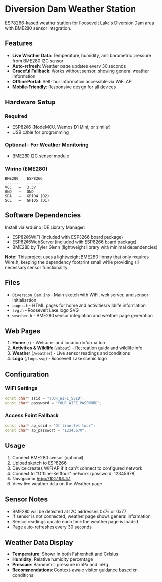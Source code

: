 # Diversion Dam Weather Station

ESP8266-based weather station for Roosevelt Lake's Diversion Dam area with BME280 sensor integration.

## Features

- **Live Weather Data**: Temperature, humidity, and barometric pressure from BME280 I2C sensor
- **Auto-refresh**: Weather page updates every 30 seconds
- **Graceful Fallback**: Works without sensor, showing general weather information
- **Offline Portal**: Self-tour information accessible via WiFi AP
- **Mobile-Friendly**: Responsive design for all devices

## Hardware Setup

### Required
- ESP8266 (NodeMCU, Wemos D1 Mini, or similar)
- USB cable for programming

### Optional - For Weather Monitoring
- BME280 I2C sensor module

### Wiring (BME280)
```
BME280    ESP8266
------    -------
VCC   →   3.3V
GND   →   GND
SDA   →   GPIO4 (D2)
SCL   →   GPIO5 (D1)
```

## Software Dependencies

Install via Arduino IDE Library Manager:
- ESP8266WiFi (included with ESP8266 board package)
- ESP8266WebServer (included with ESP8266 board package)
- BME280 by Tyler Glenn (lightweight library with minimal dependencies)

**Note:** This project uses a lightweight BME280 library that only requires Wire.h, keeping the dependency footprint small while providing all necessary sensor functionality.

## Files

- `Diversion_Dam.ino` - Main sketch with WiFi, web server, and sensor initialization
- `pages.h` - HTML pages for home and activities/wildlife information
- `svg.h` - Roosevelt Lake logo SVG
- `weather.h` - BME280 sensor integration and weather page generation

## Web Pages

1. **Home** (`/`) - Welcome and location information
2. **Activities & Wildlife** (`/about`) - Recreation guide and wildlife info
3. **Weather** (`/weather`) - Live sensor readings and conditions
4. **Logo** (`/logo.svg`) - Roosevelt Lake scenic logo

## Configuration

### WiFi Settings
```cpp
const char* ssid = "YOUR_WIFI_SSID";
const char* password = "YOUR_WIFI_PASSWORD";
```

### Access Point Fallback
```cpp
const char* ap_ssid = "Offline-Selftour";
const char* ap_password = "12345678";
```

## Usage

1. Connect BME280 sensor (optional)
2. Upload sketch to ESP8266
3. Device creates WiFi AP if it can't connect to configured network
4. Connect to "Offline-Selftour" network (password: 12345678)
5. Navigate to http://192.168.4.1
6. View live weather data on the Weather page

## Sensor Notes

- BME280 will be detected at I2C addresses 0x76 or 0x77
- If sensor is not connected, weather page shows general information
- Sensor readings update each time the weather page is loaded
- Page auto-refreshes every 30 seconds

## Weather Data Display

- **Temperature**: Shown in both Fahrenheit and Celsius
- **Humidity**: Relative humidity percentage
- **Pressure**: Barometric pressure in hPa and inHg
- **Recommendations**: Context-aware visitor guidance based on conditions
